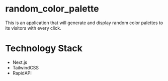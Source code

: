 # random_color_palette
 This is an application that will generate and display random color palettes to its visitors with every click.


 # Technology Stack
<ul>
  <li>
   Next.js
  </li>
  <li>
   TailwindCSS 
  </li>
   <li>
  RapidAPI
  </li>
</ul>
